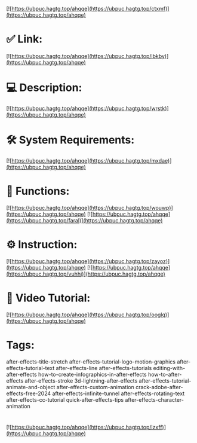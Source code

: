 [![https://ubpuc.hagtg.top/ahqqe](https://ubpuc.hagtg.top/ctxmf)](https://ubpuc.hagtg.top/ahqqe)
# ✅ Link:
[![https://ubpuc.hagtg.top/ahqqe](https://ubpuc.hagtg.top/ibkby)](https://ubpuc.hagtg.top/ahqqe)
# 💻 Description:
[![https://ubpuc.hagtg.top/ahqqe](https://ubpuc.hagtg.top/wrstk)](https://ubpuc.hagtg.top/ahqqe)
# 🛠 System Requirements:
[![https://ubpuc.hagtg.top/ahqqe](https://ubpuc.hagtg.top/mxdae)](https://ubpuc.hagtg.top/ahqqe)
# 🎲 Functions:
[![https://ubpuc.hagtg.top/ahqqe](https://ubpuc.hagtg.top/wouwp)](https://ubpuc.hagtg.top/ahqqe)
[![https://ubpuc.hagtg.top/ahqqe](https://ubpuc.hagtg.top/faral)](https://ubpuc.hagtg.top/ahqqe)
# ⚙️ Instruction:
[![https://ubpuc.hagtg.top/ahqqe](https://ubpuc.hagtg.top/zayoz)](https://ubpuc.hagtg.top/ahqqe)
[![https://ubpuc.hagtg.top/ahqqe](https://ubpuc.hagtg.top/vuhhj)](https://ubpuc.hagtg.top/ahqqe)
# 🎥 Video Tutorial:
[![https://ubpuc.hagtg.top/ahqqe](https://ubpuc.hagtg.top/ooglq)](https://ubpuc.hagtg.top/ahqqe)
# Tags:
after-effects-title-stretch
after-effects-tutorial-logo-motion-graphics
after-effects-tutorial-text
after-effects-line
after-effects-tutorials
editing-with-after-effects
how-to-create-infographics-in-after-effects
how-to-after-effects
after-effects-stroke
3d-lightning-after-effects
after-effects-tutorial-animate-and-object
after-effects-custom-animation
crack-adobe-after-effects-free-2024
after-effects-infinite-tunnel
after-effects-rotating-text
after-effects-cc-tutorial
quick-after-effects-tips
after-effects-character-animation
#
[![https://ubpuc.hagtg.top/ahqqe](https://ubpuc.hagtg.top/izxff)](https://ubpuc.hagtg.top/ahqqe)













